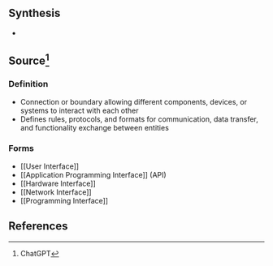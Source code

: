 ## Synthesis
- 
## Source[^1]
### Definition
- Connection or boundary allowing different components, devices, or systems to interact with each other
- Defines rules, protocols, and formats for communication, data transfer, and functionality exchange between entities
### Forms
- [[User Interface]]
- [[Application Programming Interface]] (API)
- [[Hardware Interface]]
- [[Network Interface]]
- [[Programming Interface]]
## References

[^1]: ChatGPT